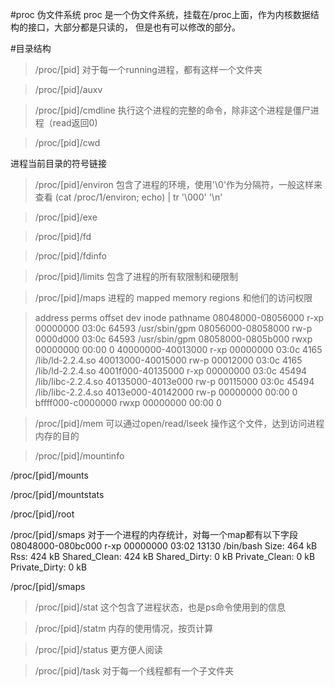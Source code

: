 #proc 伪文件系统
proc 是一个伪文件系统，挂载在/proc上面，作为内核数据结构的接口，大部分都是只读的，
但是也有可以修改的部分。

#目录结构

> /proc/[pid]
    对于每一个running进程，都有这样一个文件夹

> /proc/[pid]/auxv


>/proc/[pid]/cmdline
执行这个进程的完整的命令，除非这个进程是僵尸进程（read返回0)

>/proc/[pid]/cwd

进程当前目录的符号链接

>/proc/[pid]/environ
包含了进程的环境，使用'\0'作为分隔符，一般这样来查看
(cat /proc/1/environ; echo) | tr '\000' '\n'

>/proc/[pid]/exe


>/proc/[pid]/fd


>/proc/[pid]/fdinfo


>/proc/[pid]/limits
包含了进程的所有软限制和硬限制

>/proc/[pid]/maps
进程的 mapped memory regions 和他们的访问权限

> address         perms offset  dev   inode   pathname
08048000-08056000 r-xp 00000000 03:0c 64593   /usr/sbin/gpm
08056000-08058000 rw-p 0000d000 03:0c 64593   /usr/sbin/gpm
08058000-0805b000 rwxp 00000000 00:00 0
40000000-40013000 r-xp 00000000 03:0c 4165    /lib/ld-2.2.4.so
40013000-40015000 rw-p 00012000 03:0c 4165    /lib/ld-2.2.4.so
4001f000-40135000 r-xp 00000000 03:0c 45494   /lib/libc-2.2.4.so
40135000-4013e000 rw-p 00115000 03:0c 45494   /lib/libc-2.2.4.so
4013e000-40142000 rw-p 00000000 00:00 0
bffff000-c0000000 rwxp 00000000 00:00 0


>/proc/[pid]/mem
    可以通过open/read/lseek 操作这个文件，达到访问进程内存的目的

>/proc/[pid]/mountinfo

 /proc/[pid]/mounts

 /proc/[pid]/mountstats

  /proc/[pid]/root


  /proc/[pid]/smaps
  对于一个进程的内存统计，对每一个map都有以下字段
08048000-080bc000 r-xp 00000000 03:02 13130      /bin/bash
Size:               464 kB
Rss:                424 kB
Shared_Clean:       424 kB
Shared_Dirty:         0 kB
Private_Clean:        0 kB
Private_Dirty:        0 kB



/proc/[pid]/smaps


>/proc/[pid]/stat
这个包含了进程状态，也是ps命令使用到的信息


>/proc/[pid]/statm
内存的使用情况，按页计算

>/proc/[pid]/status
更方便人阅读

>/proc/[pid]/task
对于每一个线程都有一个子文件夹